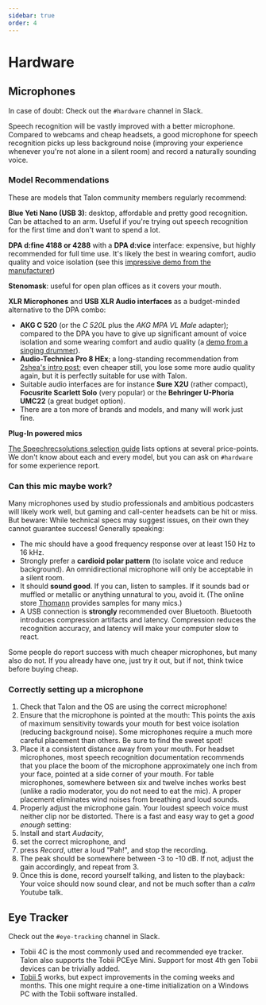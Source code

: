 ```yaml
---
sidebar: true
order: 4
---
```


# Hardware


## Microphones

In case of doubt: Check out the `#hardware` channel in Slack.

Speech recognition will be vastly improved with a better microphone. Compared to webcams and cheap headsets, a good microphone for speech recognition picks up less background noise (improving your experience whenever you're not alone in a silent room) and record a naturally sounding voice.


### Model Recommendations

These are models that Talon community members regularly recommend:

**Blue Yeti Nano (USB 3)**: desktop, affordable and pretty good recognition. Can be attached to an arm. Useful if you're trying out speech recognition for the first time and don't want to spend a lot.

**DPA d:fine 4188 or 4288** with a **DPA d:vice** interface: expensive, but highly recommended for full time use.  It's likely the best in wearing comfort, audio quality and voice isolation (see this [impressive demo from the manufacturer](https://youtu.be/35GvWlRirxI))

**Stenomask**: useful for open plan offices as it covers your mouth.

**XLR Microphones** and **USB XLR Audio interfaces** as a budget-minded alternative to the DPA combo:

* **AKG C 520** (or the _C 520L_ plus the _AKG MPA VL Male_ adapter); compared to the DPA you have to give up significant amount of voice isolation and some wearing comfort and audio quality (a [demo from a singing drummer](https://www.youtube.com/watch?v=cwCea9SIbNg&t=235s)).
* **Audio-Technica Pro 8 HEx**; a long-standing recommendation from [2shea's intro post][whalequench-gettingstarted]; even cheaper still, you lose some more audio quality again, but it is perfectly suitable for use with Talon.
* Suitable audio interfaces are for instance **Sure X2U** (rather compact), **Focusrite Scarlett Solo** (very popular) or the **Behringer U-Phoria UMC22** (a great budget option).
* There are a ton more of brands and models, and many will work just fine.

[whalequench-gettingstarted]: https://whalequench.club/blog/2019/09/03/learning-to-speak-code.html

**Plug-In powered mics**

[The Speechrecsolutions selection guide](https://www.speechrecsolutions.com/MicGuide.htm) lists options at several price-points.  We don't know about each and every model, but you can ask on `#hardware` for some experience report.


### Can this mic maybe work?

Many microphones used by studio professionals and ambitious podcasters will likely work well, but gaming and call-center headsets can be hit or miss.  But beware: While technical specs may suggest issues, on their own they cannot guarantee success!  Generally speaking:

* The mic should have a good frequency response over at least 150 Hz to 16 kHz.
* Strongly prefer a **cardioid polar pattern** (to isolate voice and reduce background).  An omnidirectional microphone will only be acceptable in a silent room.
* It should **sound good**.  If you can, listen to samples.  If it sounds bad or muffled or metallic or anything unnatural to you, avoid it.  (The online store [Thomann](https://www.thomann.de/intl/microphones.html) provides samples for many mics.)
* A USB connection is **strongly** recommended over Bluetooth. Bluetooth introduces compression artifacts and latency. Compression reduces the recognition accuracy, and latency will make your computer slow to react.

Some people do report success with much cheaper microphones, but many also do not.  If you already have one, just try it out, but if not, think twice before buying cheap.


### Correctly setting up a microphone

1. Check that Talon and the OS are using the correct microphone!
2. Ensure that the microphone is pointed at the mouth: This points the axis of maximum sensitivity towards your mouth for best voice isolation (reducing background noise).  Some microphones require a much more careful placement than others.  Be sure to find the sweet spot!
3. Place it a consistent distance away from your mouth.  For headset microphones, most speech recognition documentation recommends that you place the boom of the microphone approximately one inch from your face, pointed at a side corner of your mouth. For table microphones, somewhere between six and twelve inches works best (unlike a radio moderator, you do not need to eat the mic).  A proper placement eliminates wind noises from breathing and loud sounds.
4. Properly adjust the microphone gain.  Your loudest speech voice must neither clip nor be distorted. There is a fast and easy way to get a _good enough_ setting:
  1. Install and start _Audacity_,
  2. set the correct microphone, and
  3. press _Record_, utter a loud "Pah!", and stop the recording.
  4. The peak should be somewhere between -3 to -10 dB.  If not, adjust the gain accordingly, and repeat from 3.
  5. Once this is done, record yourself talking, and listen to the playback: Your voice should now sound clear, and not be much softer than a _calm_ Youtube talk.



## Eye Tracker

Check out the `#eye-tracking` channel in Slack.

* Tobii 4C is the most commonly used and recommended eye tracker. Talon also supports the Tobii PCEye Mini. Support for most 4th gen Tobii devices can be trivially added.
* [Tobii 5](https://gaming.tobii.com/product/eye-tracker-5/) works, but expect improvements in the coming weeks and months. This one might require a one-time initialization on a Windows PC with the Tobii software installed.
